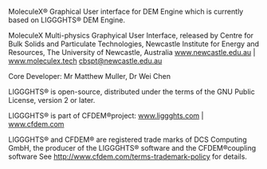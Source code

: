 MoleculeX® Graphical User interface for DEM Engine which is currently based on LIGGGHTS® DEM Engine.

MoleculeX Multi-physics Graphyical User Interface, released by 
Centre for Bulk Solids and Particulate Technologies,
Newcastle Institute for Energy and Resources,
The University of Newcastle, Australia
www.newcastle.edu.au | www.moleculex.tech
cbspt@newcastle.edu.au

Core Developer:
Mr Matthew Muller, 
Dr Wei Chen

LIGGGHTS® is open-source, distributed under the terms of the GNU Public 
License, version 2 or later.

LIGGGHTS® is part of CFDEM®project: 
www.liggghts.com | www.cfdem.com

LIGGGHTS® and CFDEM® are registered trade marks of DCS Computing GmbH, 
the producer of the LIGGGHTS® software and the CFDEM®coupling software
See http://www.cfdem.com/terms-trademark-policy for details.
